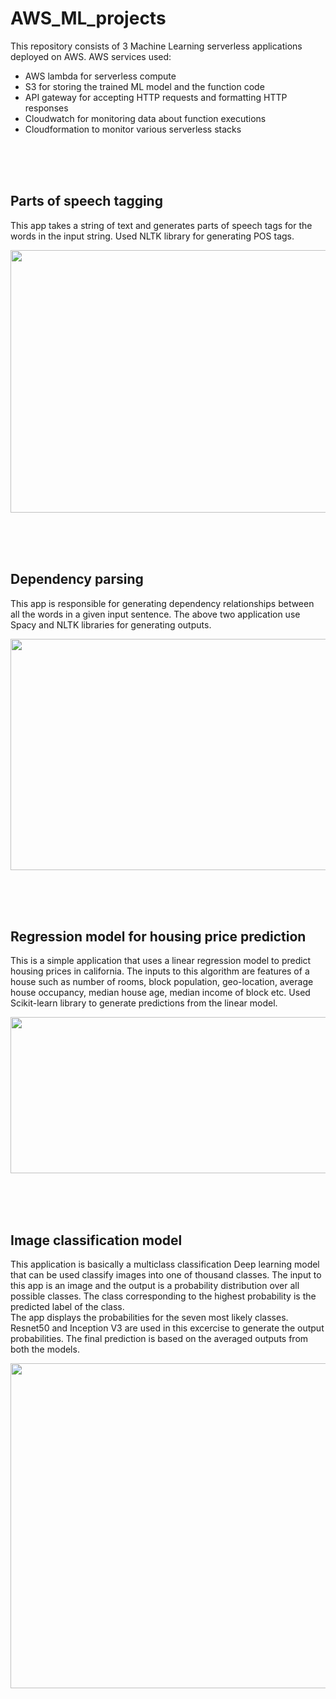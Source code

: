 # AWS_ML_projects
This repository consists of 3 Machine Learning serverless applications deployed on AWS.
AWS services used:
* AWS lambda for serverless compute
* S3 for storing the trained ML model and the function code
* API gateway for accepting HTTP requests and formatting HTTP responses
* Cloudwatch for monitoring data about function executions
* Cloudformation to monitor various serverless stacks
</br>
</br>
</br>

## Parts of speech tagging
This app takes a string of text and generates parts of speech tags for the words in the input string. Used NLTK library for generating POS tags.
</br>
<p align="center">
  <img height="420" width="860" src="https://github.com/RishikeshDhayarkar/AWS_ML_projects/blob/main/aws_ml_proj_pics/nlp_1.png">
</p>  
</br>
</br>
</br>


## Dependency parsing
This app is responsible for generating dependency relationships between all the words in a given input sentence. 
The above two application use Spacy and NLTK libraries for generating outputs. 
</br>
<p align="center">
  <img height="370" width="860" src="https://github.com/RishikeshDhayarkar/AWS_ML_projects/blob/main/aws_ml_proj_pics/nlp_2.png">
</p>  
</br>
</br>
</br>

## Regression model for housing price prediction
This is a simple application that uses a linear regression model to predict housing prices in california. The inputs to this algorithm are features of a 
house such as number of rooms, block population, geo-location, average house occupancy, median house age, median income of block etc. Used Scikit-learn library to generate predictions from the linear model.
</br>
<p align="center">
  <img height="250" width="900" src="https://github.com/RishikeshDhayarkar/AWS_ML_projects/blob/main/aws_ml_proj_pics/reg_1.png">
</p>  
</br>
</br>
</br>

## Image classification model
This application is basically a multiclass classification Deep learning model that can be used classify images into one of thousand classes. The input to this app is an image and the output is a probability distribution over all possible classes. The class corresponding to the highest probability is the predicted label of the class.  
The app displays the probabilities for the seven most likely classes. Resnet50 and Inception V3 are used in this excercise to generate the output probabilities. The final prediction is based on the averaged outputs from both the models. 
</br>
<p align="center">
  <img height="520" width="960" src="https://github.com/RishikeshDhayarkar/AWS_ML_projects/blob/main/aws_ml_proj_pics/class_1.png">
</p>  
</br>
</br>
</br>
